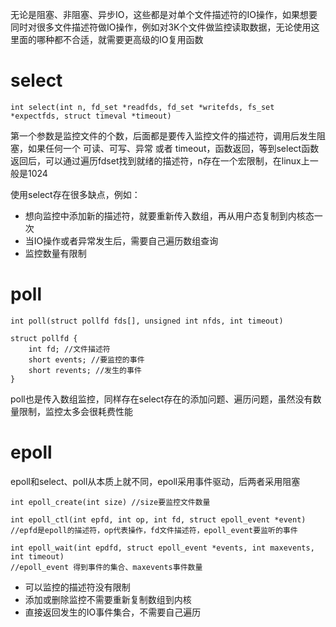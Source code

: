 无论是阻塞、非阻塞、异步IO，这些都是对单个文件描述符的IO操作，如果想要同时对很多文件描述符做IO操作，例如对3K个文件做监控读取数据，无论使用这里面的哪种都不合适，就需要更高级的IO复用函数

# select

    int select(int n, fd_set *readfds, fd_set *writefds, fs_set *expectfds, struct timeval *timeout)

第一个参数是监控文件的个数，后面都是要传入监控文件的描述符，调用后发生阻塞，如果任何一个 可读、可写、异常 或者 timeout，函数返回，等到select函数返回后，可以通过遍历fdset找到就绪的描述符，n存在一个宏限制，在linux上一般是1024

使用select存在很多缺点，例如：

- 想向监控中添加新的描述符，就要重新传入数组，再从用户态复制到内核态一次
- 当IO操作或者异常发生后，需要自己遍历数组查询
- 监控数量有限制

# poll

    int poll(struct pollfd fds[], unsigned int nfds, int timeout)

    struct pollfd {
        int fd; //文件描述符
        short events; //要监控的事件
        short revents; //发生的事件
    }

poll也是传入数组监控，同样存在select存在的添加问题、遍历问题，虽然没有数量限制，监控太多会很耗费性能

# epoll
epoll和select、poll从本质上就不同，epoll采用事件驱动，后两者采用阻塞

    int epoll_create(int size) //size要监控文件数量
    
    int epoll_ctl(int epfd, int op, int fd, struct epoll_event *event)
    //epfd是epoll的描述符，op代表操作，fd文件描述符，epoll_event要监听的事件

    int epoll_wait(int epdfd, struct epoll_event *events, int maxevents, int timeout)
    //epoll_event 得到事件的集合、maxevents事件数量

- 可以监控的描述符没有限制
- 添加或删除监控不需要重新复制数组到内核
- 直接返回发生的IO事件集合，不需要自己遍历



